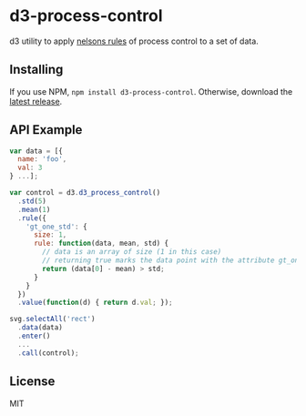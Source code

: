 # d3-process-control

d3 utility to apply [nelsons rules](https://en.wikipedia.org/wiki/Nelson_rules) of process control to a set of data.

## Installing

If you use NPM, `npm install d3-process-control`. Otherwise, download the [latest release](https://github.com/kiernanmcgowan/d3-process-control/releases/latest).

## API Example

```js
var data = [{
  name: 'foo',
  val: 3
} ...];

var control = d3.d3_process_control()
  .std(5)
  .mean(1)
  .rule({
    'gt_one_std': {
      size: 1,
      rule: function(data, mean, std) {
        // data is an array of size (1 in this case)
        // returning true marks the data point with the attribute gt_one_std
        return (data[0] - mean) > std;
      }
    }
  })
  .value(function(d) { return d.val; });

svg.selectAll('rect')
  .data(data)
  .enter()
  ...
  .call(control);
```

License
---

MIT